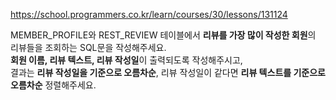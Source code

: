 https://school.programmers.co.kr/learn/courses/30/lessons/131124

MEMBER_PROFILE와 REST_REVIEW 테이블에서 **리뷰를 가장 많이 작성한 회원**의 리뷰들을 조회하는 SQL문을 작성해주세요.  
**회원 이름, 리뷰 텍스트, 리뷰 작성일**이 출력되도록 작성해주시고,  
결과는 **리뷰 작성일을 기준으로 오름차순**, 리뷰 작성일이 같다면 **리뷰 텍스트를 기준으로 오름차순** 정렬해주세요.

